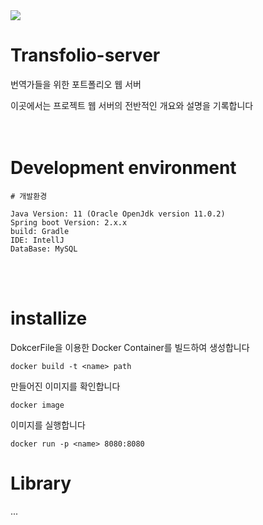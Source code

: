 <img src="https://capsule-render.vercel.app/api?type=waving&color=BDBDC8&height=150&section=header" />

# Transfolio-server
번역가들을 위한 포트폴리오 웹 서버

이곳에서는 프로젝트 웹 서버의 전반적인 개요와 설명을 기록합니다<br>
<br>
<br>


# Development environment
    # 개발환경
    
    Java Version: 11 (Oracle OpenJdk version 11.0.2)
    Spring boot Version: 2.x.x
    build: Gradle
    IDE: IntellJ
    DataBase: MySQL
<br>
<br>


# installize
DokcerFile을 이용한 Docker Container를 빌드하여 생성합니다

    docker build -t <name> path

    
만들어진 이미지를 확인합니다

    docker image

이미지를 실행합니다

    docker run -p <name> 8080:8080


# Library
...

